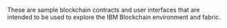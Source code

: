 These are sample blockchain contracts and user interfaces that are intended to be used to explore the IBM Blockchain environment and fabric.